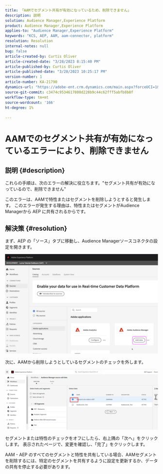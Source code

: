 ```yaml
---
title: 「AAMでセグメント共有が有効になっているため、削除できません」
description: 説明
solution: Audience Manager,Experience Platform
product: Audience Manager,Experience Platform
applies-to: "Audience Manager,Experience Platform"
keywords: "KCS, AEP, AAM, aam-connector, platform"
resolution: Resolution
internal-notes: null
bug: false
article-created-by: Curtis Oliver
article-created-date: "3/28/2023 8:15:40 PM"
article-published-by: Curtis Oliver
article-published-date: "3/28/2023 10:25:17 PM"
version-number: 1
article-number: KA-21790
dynamics-url: "https://adobe-ent.crm.dynamics.com/main.aspx?forceUCI=1&pagetype=entityrecord&etn=knowledgearticle&id=6ce9fd4c-a5cd-ed11-b597-6045bd006239"
source-git-commit: c3474c9534617800d228b9c44c62fff5abfb8b8f
workflow-type: tm+mt
source-wordcount: '166'
ht-degree: 1%

---
```


# AAMでのセグメント共有が有効になっているエラーにより、削除できません

## 説明 {#description}


これらの手順は、次のエラーの解決に役立ちます。&quot;セグメント共有が有効になっているので、削除できません&quot; 

このエラーは、AAMで特性またはセグメントを削除しようとすると発生します。 このエラーが発生する理由は、特性またはセグメントがAudience Managerから AEP に共有されるからです。


## 解決策 {#resolution}


まず、AEP の「ソース」タブに移動し、Audience Managerソースコネクタの設定を開きます。

![](assets/fc2c0636-a6cd-ed11-b597-6045bd006239.png)

次に、AAMから削除しようとしているセグメントのチェックを外します。

![](assets/48be788f-a6cd-ed11-b597-6045bd006239.png)

セグメントまたは特性のチェックをオフにしたら、右上隅の「次へ」をクリックします。 表示されたページで、変更を確認し、「完了」をクリックします。

AAM - AEP のすべてのセグメントと特性を共有している場合、AAMセグメントを削除するには、特定のセグメントを共有するように設定を更新するか、データの共有を停止する必要があります。


